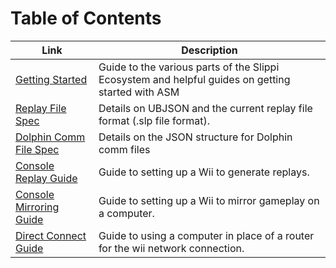# Table of Contents

| Link | Description |
| ---- | ----------- |
| [Getting Started](/GETTING_STARTED.md) | Guide to the various parts of the Slippi Ecosystem and helpful guides on getting started with ASM |
| [Replay File Spec](/SPEC.md) | Details on UBJSON and the current replay file format (.slp file format). |
| [Dolphin Comm File Spec](/COMM_SPEC.md) | Details on the JSON structure for Dolphin comm files |
| [Console Replay Guide](/CONSOLE_REPLAYS.md) | Guide to setting up a Wii to generate replays. |
| [Console Mirroring Guide](/CONSOLE_MIRRORING.md) | Guide to setting up a Wii to mirror gameplay on a computer. |
| [Direct Connect Guide](/DIRECT_CONNECT.md) | Guide to using a computer in place of a router for the wii network connection. |

